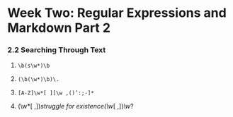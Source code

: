 # Week Two: Regular Expressions and Markdown Part 2


### 2.2 Searching Through Text

1. `\b(s\w*)\b`

2. `(\b(\w*)\b)\.`

3. `[A-Z]\w*[ ][\w ,()’:;-]*`

4. (\w*[ ,])*struggle for existence(\w*[ ,])*\w*\?

